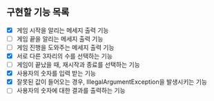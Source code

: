 ## 구현할 기능 목록
- [X] 게임 시작을 알리는 메세지 출력 기능
- [ ] 게임 끝을 알리는 메세지 출력 기능
- [ ] 게임 진행을 도와주는 메세지 출력 기능
- [X] 서로 다른 3자리의 수를 선택하는 기능
- [ ] 게임이 끝났을 때, 재시작과 종료를 선택하는 기능
- [X] 사용자의 숫자를 입력 받는 기능
- [X] 잘못된 값이 들어오는 경우, IllegalArgumentException을 발생시키는 기능
- [ ] 사용자의 숫자에 대한 결과를 출력하는 기능